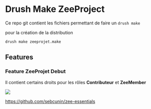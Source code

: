 # Drush Make ZeeProject

Ce repo git contient les fichiers permettant de faire un `drush make`

pour la création de la distribution
```bash
drush make zeeprojet.make
```

## Features

### Feature ZeeProjet Debut
Il contient certains droits pour les rôles **Contributeur** et **ZeeMember**




![](https://dl.dropboxusercontent.com/u/17091715/ZeeEssentials-Logo.jpg)

https://github.com/sebcunin/zee-essentials
